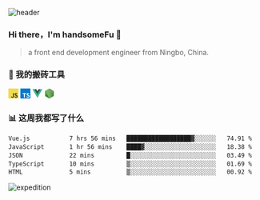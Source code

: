 ![header](https://raw.githubusercontent.com/fzq1998/fzq1998/master/header.png)

### Hi there，I'm handsomeFu 👋

> a front end development engineer from Ningbo, China.

### 🔧 我的搬砖工具
<code><img height="20" src="https://raw.githubusercontent.com/github/explore/80688e429a7d4ef2fca1e82350fe8e3517d3494d/topics/javascript/javascript.png" alt="javascript"></code>
<code><img height="20" src="https://raw.githubusercontent.com/github/explore/80688e429a7d4ef2fca1e82350fe8e3517d3494d/topics/typescript/typescript.png" alt="typescript"></code>
<code><img height="20" src="https://raw.githubusercontent.com/github/explore/80688e429a7d4ef2fca1e82350fe8e3517d3494d/topics/vue/vue.png" alt="vue"></code>
<code><img height="20" src="https://raw.githubusercontent.com/github/explore/80688e429a7d4ef2fca1e82350fe8e3517d3494d/topics/nodejs/nodejs.png" alt="nodejs"></code>



### 📊 这周我都写了什么
<!--START_SECTION:waka-->

```txt
Vue.js           7 hrs 56 mins   ██████████████████▓░░░░░░   74.91 %
JavaScript       1 hr 56 mins    ████▓░░░░░░░░░░░░░░░░░░░░   18.38 %
JSON             22 mins         █░░░░░░░░░░░░░░░░░░░░░░░░   03.49 %
TypeScript       10 mins         ▒░░░░░░░░░░░░░░░░░░░░░░░░   01.69 %
HTML             5 mins          ▒░░░░░░░░░░░░░░░░░░░░░░░░   00.92 %
```

<!--END_SECTION:waka-->


![expedition](https://raw.githubusercontent.com/fzq1998/fzq1998/master/expedition.gif)

